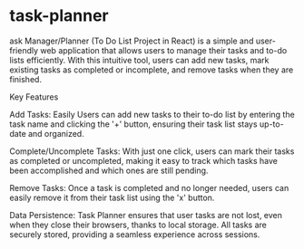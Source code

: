 # task-planner
ask Manager/Planner (To Do List Project in React) is a simple and user-friendly web application that allows users to manage their tasks and to-do lists efficiently. With this intuitive tool, users can add new tasks, mark existing tasks as completed or incomplete, and remove tasks when they are finished.

Key Features


Add Tasks: Easily Users can add new tasks to their to-do list by entering the task name and clicking the '+' button, ensuring their task list stays up-to-date and organized.

Complete/Uncomplete Tasks: With just one click, users can mark their tasks as completed or uncompleted, making it easy to track which tasks have been accomplished and which ones are still pending.

Remove Tasks: Once a task is completed and no longer needed, users can easily remove it from their task list using the 'x' button.

Data Persistence: Task Planner ensures that user tasks are not lost, even when they close their browsers, thanks to local storage. All tasks are securely stored, providing a seamless experience across sessions.
